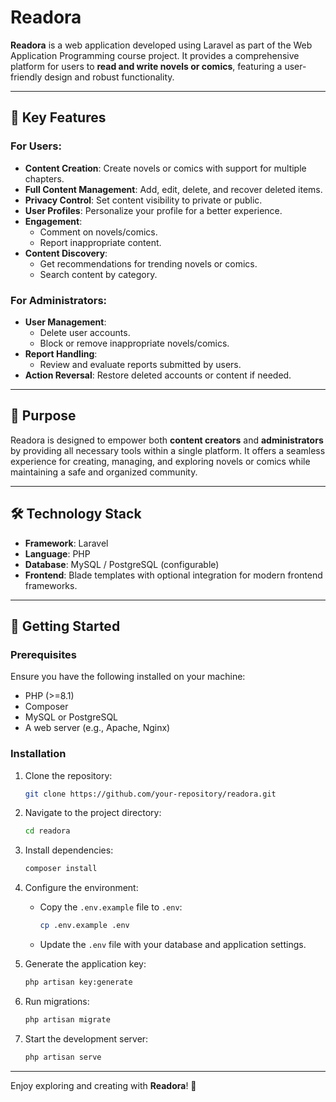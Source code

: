 # Readora

**Readora** is a web application developed using Laravel as part of the Web Application Programming course project. It provides a comprehensive platform for users to **read and write novels or comics**, featuring a user-friendly design and robust functionality.

---

## 🌟 Key Features

### For Users:
- **Content Creation**: Create novels or comics with support for multiple chapters.
- **Full Content Management**: Add, edit, delete, and recover deleted items.
- **Privacy Control**: Set content visibility to private or public.
- **User Profiles**: Personalize your profile for a better experience.
- **Engagement**:
  - Comment on novels/comics.
  - Report inappropriate content.
- **Content Discovery**:
  - Get recommendations for trending novels or comics.
  - Search content by category.

### For Administrators:
- **User Management**:
  - Delete user accounts.
  - Block or remove inappropriate novels/comics.
- **Report Handling**:
  - Review and evaluate reports submitted by users.
- **Action Reversal**: Restore deleted accounts or content if needed.

---

## 🎯 Purpose

Readora is designed to empower both **content creators** and **administrators** by providing all necessary tools within a single platform. It offers a seamless experience for creating, managing, and exploring novels or comics while maintaining a safe and organized community.

---

## 🛠️ Technology Stack
- **Framework**: Laravel
- **Language**: PHP
- **Database**: MySQL / PostgreSQL (configurable)
- **Frontend**: Blade templates with optional integration for modern frontend frameworks.

---

## 🚀 Getting Started

### Prerequisites
Ensure you have the following installed on your machine:
- PHP (>=8.1)
- Composer
- MySQL or PostgreSQL
- A web server (e.g., Apache, Nginx)

### Installation
1. Clone the repository:
   ```bash
   git clone https://github.com/your-repository/readora.git
   ```

2. Navigate to the project directory:
   ```bash
   cd readora
   ```

3. Install dependencies:
   ```bash
   composer install
   ```

4. Configure the environment:
   - Copy the `.env.example` file to `.env`:
     ```bash
     cp .env.example .env
     ```
   - Update the `.env` file with your database and application settings.

5. Generate the application key:
   ```bash
   php artisan key:generate
   ```

6. Run migrations:
   ```bash
   php artisan migrate
   ```

7. Start the development server:
   ```bash
   php artisan serve
   ```

---

Enjoy exploring and creating with **Readora**! 🎉